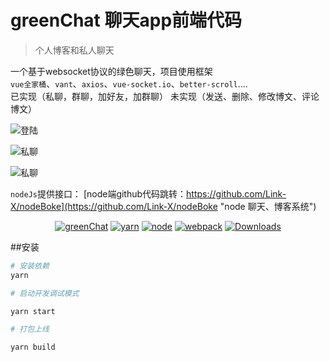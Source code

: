 # greenChat 聊天app前端代码
> 个人博客和私人聊天

一个基于websocket协议的绿色聊天，项目使用框架<br/>
`vue全家桶`、`vant`、`axios`、`vue-socket.io`、`better-scroll`....
<br/>
已实现（私聊，群聊，加好友，加群聊）
未实现（发送、删除、修改博文、评论博文）

![登陆](https://miao.su/images/2018/04/04/singInac529.gif)

![私聊](https://miao.su/images/2018/04/04/chat96f0b.gif)

![私聊](https://miao.su/images/2018/04/04/groupChat0d9a1.gif)

`nodeJs`提供接口： [node端github代码跳转：https://github.com/Link-X/nodeBoke](https://github.com/Link-X/nodeBoke "node 聊天、博客系统")
<br/>

<p align="center">
  <a href="https://github.com/Link-X/boke-iphone"><img src="https://img.shields.io/badge/greenChat-0.01-red.svg" alt="greenChat"></a>
  <a href="https://github.com/Link-X/boke-iphone"><img src="https://img.shields.io/badge/yarn-v1.5.1-brightgreen.svg" alt="yarn"></a>
  <a href="https://github.com/Link-X/boke-iphone"><img src="https://img.shields.io/badge/node-v8.10.0-brightgreen.svg" alt="node"></a>
  <a href="https://github.com/Link-X/boke-iphone"><img src="https://img.shields.io/badge/webpack-V3.6.0-brightgreen.svg" alt="webpack"></a>
  <a href="https://github.com/Link-X/boke-iphone"><img src="https://img.shields.io/badge/downloads-2.6MB-brightgreen.svg" alt="Downloads"></a>
</p>

##安装
``` bash
# 安装依赖
yarn

# 启动开发调试模式

yarn start

# 打包上线

yarn build

```
